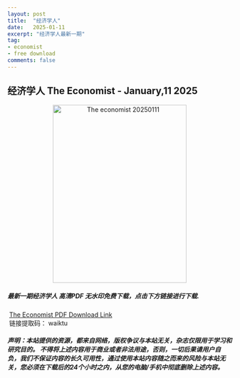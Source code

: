 ```yaml
---
layout: post
title:  "经济学人"
date:   2025-01-11
excerpt: "经济学人最新一期"
tag:
- economist
- free download
comments: false
---
```


## 经济学人 The Economist - January,11 2025


<div align="center">
<img src="https://i.postimg.cc/RhkHGHYV/The-Economist-USA-January-11-2025-00.png" alt="The economist 20250111" border="0" width = 300 height = 400 /> 
</div>


 <h5>最新一期经济学人 高清PDF 无水印免费下载，点击下方链接进行下载. </h5>
 
  <a href="https://wwfh.lanzout.com/iaION2kta59g">The Economist PDF Download Link</a>   
  <br/>
  链接提取码： waiktu
 
##### 声明：本站提供的资源，都来自网络，版权争议与本站无关，杂志仅限用于学习和研究目的。 不得将上述内容用于商业或者非法用途，否则，一切后果请用户自负，我们不保证内容的长久可用性，通过使用本站内容随之而来的风险与本站无关，您必须在下载后的24个小时之内，从您的电脑/手机中彻底删除上述内容。
 

